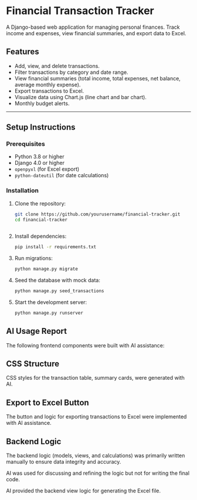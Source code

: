 # Financial Transaction Tracker

A Django-based web application for managing personal finances. Track income and expenses, view financial summaries, and export data to Excel.

## Features
- Add, view, and delete transactions.
- Filter transactions by category and date range.
- View financial summaries (total income, total expenses, net balance, average monthly expense).
- Export transactions to Excel.
- Visualize data using Chart.js (line chart and bar chart).
- Monthly budget alerts.

---

## Setup Instructions

### Prerequisites
- Python 3.8 or higher
- Django 4.0 or higher
- `openpyxl` (for Excel export)
- `python-dateutil` (for date calculations)

### Installation
1. Clone the repository:
   ```bash
   git clone https://github.com/yourusername/financial-tracker.git
   cd financial-tracker
      
2. Install dependencies:
   ```bash
   pip install -r requirements.txt

3. Run migrations:
   ```bash
   python manage.py migrate
   
4. Seed the database with mock data:
   ```bash
   python manage.py seed_transactions
   
5. Start the development server:
   ```bash
   python manage.py runserver

## AI Usage Report
The following frontend components were built with AI assistance:

## CSS Structure 
CSS styles for the transaction table, summary cards,  were generated with AI.

## Export to Excel Button
The button and logic for exporting transactions to Excel were implemented with AI assistance.

## Backend Logic
The backend logic (models, views, and calculations) was primarily written manually to ensure data integrity and accuracy.

AI was used for discussing and refining the logic but not for writing the final code.

AI provided the backend view logic for generating the Excel file.



